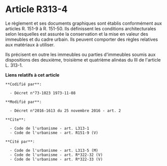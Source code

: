 # Article R313-4

Le règlement et ses documents graphiques sont établis conformément aux articles R. 151-9 à R. 151-50. Ils définissent les
conditions architecturales selon lesquelles est assurée la conservation et la mise en valeur des immeubles et du cadre
urbain. Ils peuvent comporter des règles relatives aux matériaux à utiliser. 

Ils précisent en outre les immeubles ou parties d'immeubles soumis aux dispositions des deuxième, troisième et quatrième
alinéas du III de l'article L. 313-1.

**Liens relatifs à cet article**

	**Codifié par**:

	  - Décret n°73-1023 1973-11-08

	**Modifié par**:

	  - Décret n°2016-1613 du 25 novembre 2016 - art. 2

	**Cite**:

	  - Code de l'urbanisme - art. L313-1
	  - Code de l'urbanisme - art. R151-9 (V)

	**Cité par**:

	  - Code de l'urbanisme - art. L313-5 (M)
	  - Code de l'urbanisme - art. R*322-32 (V)
	  - Code de l'urbanisme - art. R*322-33 (V)
